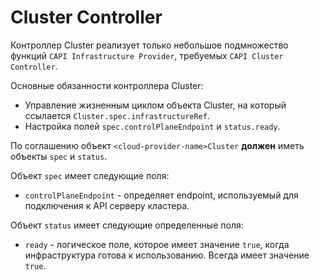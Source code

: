 # <cloud-provider-name>Cluster Controller

Контроллер <cloud-provider-name>Cluster реализует только небольшое подмножество функций `CAPI Infrastructure Provider`, требуемых `CAPI Cluster Controller`.

Основные обязанности контроллера <cloud-provider-name>Cluster:

* Управление жизненным циклом объекта <cloud-provider-name>Cluster, на который ссылается `Cluster.spec.infrastructureRef`.
* Настройка полей `spec.controlPlaneEndpoint` и `status.ready`.

По соглашению объект `<cloud-provider-name>Cluster` **должен** иметь объекты `spec` и `status`.

Объект `spec` имеет следующие поля:

- `controlPlaneEndpoint` - определяет endpoint, используемый для подключения к API серверу кластера.

Объект `status` имеет следующие определенные поля:

- `ready` - логическое поле, которое имеет значение `true`, когда инфраструктура готова к использованию. Всегда имеет значение `true`.
